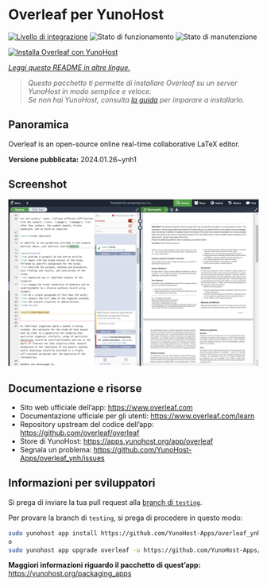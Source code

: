 <!--
N.B.: Questo README è stato automaticamente generato da <https://github.com/YunoHost/apps/tree/master/tools/readme_generator>
NON DEVE essere modificato manualmente.
-->

# Overleaf per YunoHost

[![Livello di integrazione](https://dash.yunohost.org/integration/overleaf.svg)](https://dash.yunohost.org/appci/app/overleaf) ![Stato di funzionamento](https://ci-apps.yunohost.org/ci/badges/overleaf.status.svg) ![Stato di manutenzione](https://ci-apps.yunohost.org/ci/badges/overleaf.maintain.svg)

[![Installa Overleaf con YunoHost](https://install-app.yunohost.org/install-with-yunohost.svg)](https://install-app.yunohost.org/?app=overleaf)

*[Leggi questo README in altre lingue.](./ALL_README.md)*

> *Questo pacchetto ti permette di installare Overleaf su un server YunoHost in modo semplice e veloce.*  
> *Se non hai YunoHost, consulta [la guida](https://yunohost.org/install) per imparare a installarlo.*

## Panoramica

Overleaf is an open-source online real-time collaborative LaTeX editor.


**Versione pubblicata:** 2024.01.26~ynh1

## Screenshot

![Screenshot di Overleaf](./doc/screenshots/screenshot.png)

## Documentazione e risorse

- Sito web ufficiale dell’app: <https://www.overleaf.com>
- Documentazione ufficiale per gli utenti: <https://www.overleaf.com/learn>
- Repository upstream del codice dell’app: <https://github.com/overleaf/overleaf>
- Store di YunoHost: <https://apps.yunohost.org/app/overleaf>
- Segnala un problema: <https://github.com/YunoHost-Apps/overleaf_ynh/issues>

## Informazioni per sviluppatori

Si prega di inviare la tua pull request alla [branch di `testing`](https://github.com/YunoHost-Apps/overleaf_ynh/tree/testing).

Per provare la branch di `testing`, si prega di procedere in questo modo:

```bash
sudo yunohost app install https://github.com/YunoHost-Apps/overleaf_ynh/tree/testing --debug
o
sudo yunohost app upgrade overleaf -u https://github.com/YunoHost-Apps/overleaf_ynh/tree/testing --debug
```

**Maggiori informazioni riguardo il pacchetto di quest’app:** <https://yunohost.org/packaging_apps>
